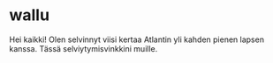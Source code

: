 # wallu
Hei kaikki! Olen selvinnyt viisi kertaa Atlantin yli kahden pienen lapsen kanssa. Tässä selviytymisvinkkini muille. 
